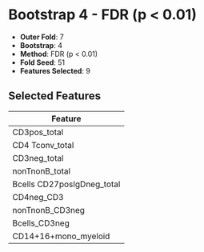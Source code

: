 # Bootstrap 4 - FDR (p < 0.01)

- **Outer Fold**: 7
- **Bootstrap**: 4
- **Method**: FDR (p < 0.01)
- **Fold Seed**: 51
- **Features Selected**: 9

## Selected Features

| Feature |
|---------|
| CD3pos_total |
| CD4 Tconv_total |
| CD3neg_total |
| nonTnonB_total |
| Bcells CD27posIgDneg_total |
| CD4neg_CD3 |
| nonTnonB_CD3neg |
| Bcells_CD3neg |
| CD14+16+mono_myeloid |
